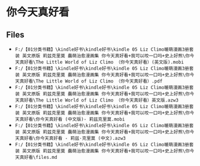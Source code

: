 # 你今天真好看

## Files

- `F:/【01分类书籍】\kindle好书\kindle好书\kindle 05 Liz Climo暖萌漫画3册套装 英文原版 莉兹克里莫 蠢萌治愈漫画集 你今天真好看+我可以咬一口吗+史上好熊\你今天真好看\The Little World of Liz Climo （你今天真好看）(英文版).mobi`
- `F:/【01分类书籍】\kindle好书\kindle好书\kindle 05 Liz Climo暖萌漫画3册套装 英文原版 莉兹克里莫 蠢萌治愈漫画集 你今天真好看+我可以咬一口吗+史上好熊\你今天真好看\The Little World of Liz Climo （你今天真好看）.pdf`
- `F:/【01分类书籍】\kindle好书\kindle好书\kindle 05 Liz Climo暖萌漫画3册套装 英文原版 莉兹克里莫 蠢萌治愈漫画集 你今天真好看+我可以咬一口吗+史上好熊\你今天真好看\The Little World of Liz Climo （你今天真好看）英文版.azw3`
- `F:/【01分类书籍】\kindle好书\kindle好书\kindle 05 Liz Climo暖萌漫画3册套装 英文原版 莉兹克里莫 蠢萌治愈漫画集 你今天真好看+我可以咬一口吗+史上好熊\你今天真好看\你今天真好看 (中文版)- 莉兹克里莫.mobi`
- `F:/【01分类书籍】\kindle好书\kindle好书\kindle 05 Liz Climo暖萌漫画3册套装 英文原版 莉兹克里莫 蠢萌治愈漫画集 你今天真好看+我可以咬一口吗+史上好熊\你今天真好看\你今天真好看 - 莉兹·克里莫 (中文).azw3`
- `F:/【01分类书籍】\kindle好书\kindle好书\kindle 05 Liz Climo暖萌漫画3册套装 英文原版 莉兹克里莫 蠢萌治愈漫画集 你今天真好看+我可以咬一口吗+史上好熊\你今天真好看\files.md`

